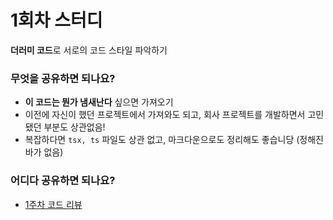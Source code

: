 # 1회차 스터디
**더러미 코드**로 서로의 코드 스타일 파악하기

### 무엇을 공유하면 되나요?
- **이 코드는 뭔가 냄새난다** 싶으면 가져오기
- 이전에 자신이 했던 프로젝트에서 가져와도 되고, 회사 프로젝트를 개발하면서 고민됐던 부분도 상관없음!
- 복잡하다면 `tsx, ts` 파일도 상관 없고, 마크다운으로도 정리해도 좋습니당 (정해진 바가 없음)

### 어디다 공유하면 되나요?
- [1주차 코드 리뷰](https://github.com/talmood/code-review-study/discussions/categories/-1%ED%9A%8C%EC%B0%A8)
